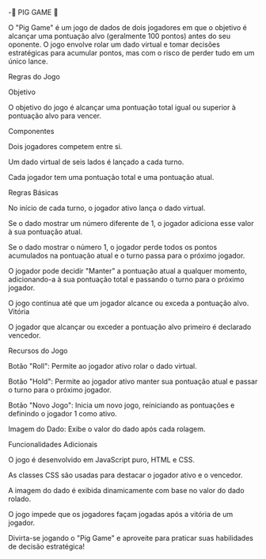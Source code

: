 -🐽 PIG GAME 🐽

O "Pig Game" é um jogo de dados de dois jogadores em que o objetivo é alcançar uma pontuação alvo (geralmente 100 pontos) antes do seu oponente. O jogo envolve rolar um dado virtual e tomar decisões estratégicas para acumular pontos, mas com o risco de perder tudo em um único lance.


Regras do Jogo


Objetivo

O objetivo do jogo é alcançar uma pontuação total igual ou superior à pontuação alvo para vencer.


Componentes

Dois jogadores competem entre si.

Um dado virtual de seis lados é lançado a cada turno.

Cada jogador tem uma pontuação total e uma pontuação atual.


Regras Básicas

No início de cada turno, o jogador ativo lança o dado virtual.

Se o dado mostrar um número diferente de 1, o jogador adiciona esse valor à sua pontuação atual.

Se o dado mostrar o número 1, o jogador perde todos os pontos acumulados na pontuação atual e o turno passa para o próximo jogador.

O jogador pode decidir "Manter" a pontuação atual a qualquer momento, adicionando-a à sua pontuação total e passando o turno para o próximo jogador.

O jogo continua até que um jogador alcance ou exceda a pontuação alvo.
Vitória

O jogador que alcançar ou exceder a pontuação alvo primeiro é declarado vencedor.


Recursos do Jogo

Botão "Roll": Permite ao jogador ativo rolar o dado virtual.

Botão "Hold": Permite ao jogador ativo manter sua pontuação atual e passar o turno para o próximo jogador.

Botão "Novo Jogo": Inicia um novo jogo, reiniciando as pontuações e definindo o jogador 1 como ativo.

Imagem do Dado: Exibe o valor do dado após cada rolagem.


Funcionalidades Adicionais

O jogo é desenvolvido em JavaScript puro, HTML e CSS.

As classes CSS são usadas para destacar o jogador ativo e o vencedor.

A imagem do dado é exibida dinamicamente com base no valor do dado rolado.

O jogo impede que os jogadores façam jogadas após a vitória de um jogador.


Divirta-se jogando o "Pig Game" e aproveite para praticar suas habilidades de decisão estratégica!
